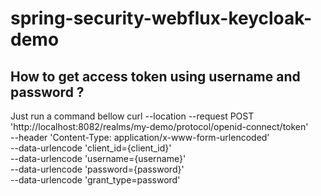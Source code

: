 # spring-security-webflux-keycloak-demo

## How to get access token using username and password ?
Just run a command bellow
curl --location --request POST 'http://localhost:8082/realms/my-demo/protocol/openid-connect/token' \
--header 'Content-Type: application/x-www-form-urlencoded' \
--data-urlencode 'client_id={client_id}' \
--data-urlencode 'username={username}' \
--data-urlencode 'password={password}' \
--data-urlencode 'grant_type=password'
